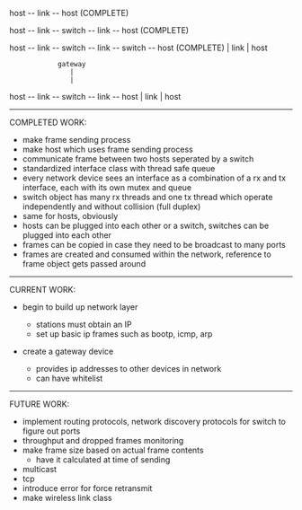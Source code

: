 host -- link -- host (COMPLETE)

host -- link -- switch -- link -- host (COMPLETE)

host -- link -- switch -- link -- switch -- host (COMPLETE)
				   |
				  link
				   |
				  host



				gateway
			       |
				   |
host -- link -- switch -- link -- host
				   |
				  link
				   |
				  host

--------------------------------------------------------------------------------
COMPLETED WORK:

- make frame sending process
- make host which uses frame sending process
- communicate frame between two hosts seperated by a switch
- standardized interface class with thread safe queue
- every network device sees an interface as a combination of a rx and tx interface,
  each with its own mutex and queue
- switch object has many rx threads and one tx thread which operate independently and without
  collision (full duplex)
- same for hosts, obviously
- hosts can be plugged into each other or a switch, switches can be plugged into each other
- frames can be copied in case they need to be broadcast to many ports
- frames are created and consumed within the network, reference to frame object gets passed around


--------------------------------------------------------------------------------
CURRENT WORK:

- begin to build up network layer
	- stations must obtain an IP
	- set up basic ip frames such as bootp, icmp, arp

- create a gateway device
	- provides ip addresses to other devices in network
	- can have whitelist

--------------------------------------------------------------------------------
FUTURE WORK:

- implement routing protocols, network discovery protocols for switch to figure out ports
- throughput and dropped frames monitoring
- make frame size based on actual frame contents
	- have it calculated at time of sending
- multicast
- tcp
- introduce error for force retransmit
- make wireless link class

